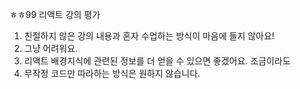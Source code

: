 ㅎㅎ99 리액트 강의 평가

1. 친절하지 않은 강의 내용과 혼자 수업하는 방식이 마음에 들지 않아요!
2. 그냥 어려워요.
3. 리액트 배경지식에 관련된 정보를 더 얻을 수 있으면 좋겠어요. 조금이라도
4. 무작정 코드만 따라하는 방식은 원하지 않습니다.
